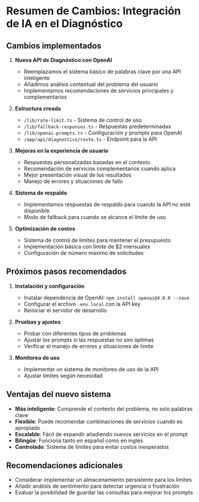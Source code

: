 # Resumen de Cambios: Integración de IA en el Diagnóstico

## Cambios implementados

1. **Nueva API de Diagnóstico con OpenAI**
   - Reemplazamos el sistema básico de palabras clave por una API inteligente
   - Añadimos análisis contextual del problema del usuario
   - Implementamos recomendaciones de servicios principales y complementarios

2. **Estructura creada**
   - `/lib/rate-limit.ts` - Sistema de control de uso
   - `/lib/fallback-responses.ts` - Respuestas predeterminadas
   - `/lib/openai-prompts.ts` - Configuración y prompts para OpenAI
   - `/app/api/diagnostico/route.ts` - Endpoint para la API

3. **Mejoras en la experiencia de usuario**
   - Respuestas personalizadas basadas en el contexto
   - Recomendación de servicios complementarios cuando aplica
   - Mejor presentación visual de los resultados
   - Manejo de errores y situaciones de fallo

4. **Sistema de respaldo**
   - Implementamos respuestas de respaldo para cuando la API no esté disponible
   - Modo de fallback para cuando se alcance el límite de uso

5. **Optimización de costos**
   - Sistema de control de límites para mantener el presupuesto
   - Implementación básica con límite de $2 mensuales
   - Configuración de número máximo de solicitudes

## Próximos pasos recomendados

1. **Instalación y configuración**
   - Instalar dependencia de OpenAI: `npm install openai@4.0.0 --save`
   - Configurar el archivo `.env.local` con la API key
   - Reiniciar el servidor de desarrollo

2. **Pruebas y ajustes**
   - Probar con diferentes tipos de problemas
   - Ajustar los prompts si las respuestas no son óptimas
   - Verificar el manejo de errores y situaciones de límite

3. **Monitoreo de uso**
   - Implementar un sistema de monitoreo de uso de la API
   - Ajustar límites según necesidad

## Ventajas del nuevo sistema

- **Más inteligente**: Comprende el contexto del problema, no solo palabras clave
- **Flexible**: Puede recomendar combinaciones de servicios cuando es apropiado
- **Escalable**: Fácil de expandir añadiendo nuevos servicios en el prompt
- **Bilingüe**: Funciona tanto en español como en inglés
- **Controlado**: Sistema de límites para evitar costos inesperados

## Recomendaciones adicionales

- Considerar implementar un almacenamiento persistente para los límites
- Añadir análisis de sentimiento para detectar urgencia o frustración
- Evaluar la posibilidad de guardar las consultas para mejorar los prompts 